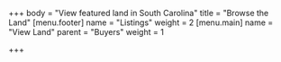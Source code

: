 +++
body = "View featured land in South Carolina"
title = "Browse the Land"
[menu.footer]
name = "Listings"
weight = 2
[menu.main]
name = "View Land"
parent = "Buyers"
weight = 1

+++
